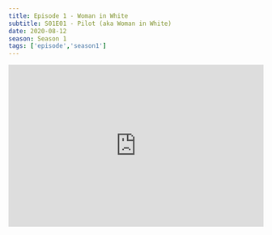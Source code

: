 ```yaml
---
title: Episode 1 - Woman in White
subtitle: S01E01 - Pilot (aka Woman in White)
date: 2020-08-12
season: Season 1
tags: ['episode','season1']
---
```


<iframe src="https://cast.rocks/player/27557/Episode-1-Woman-in-White.mp3?episodeTitle=Episode%201%20-%20Woman%20in%20White&podcastTitle=Couple%20of%20Idjits&episodeDate=August%2013th%2C%202020&imageURL=https%3A%2F%2Fcast.rocks%2Fhosting%2F27557%2Ffeeds%2FCAURZ.jpg" style="border: none; min-height: 265px; max-height: 320px; max-width: 558px; min-width: 270px; width: 100%; height: 100%;" scrollbars="no"></iframe>
